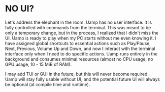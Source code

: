 # NO UI?

Let's address the elephant in the room. Uamp has no user interface. It is fully
controlled with commands from the terminal. This was meant to be only a
temporary change, but in the process, I realized that I didn't miss the UI.
Uamp is ready to play when my PC starts without me even knowing it. I have
assigned global shortcuts to essential actions such as Play/Pause, Next,
Previous, Volume Up and Down, and now I interact with the terminal interface
only when I need to do specific actions. Uamp runs entirely in the background
and consumes minimal resources (almost no CPU usage, no GPU usage, 10 - 15 MiB
of RAM).

I may add TUI or GUI in the future, but this will never become required. Uamp
will stay fully usable without UI, and the potential future UI will always be
optional (at compile time and runtime).
